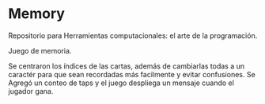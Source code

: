# Memory
Repositorio para Herramientas computacionales: el arte de la programación.

Juego de memoria.

Se centraron los índices de las cartas, además de cambiarlas todas a un caractér para que sean recordadas más facilmente y evitar confusiones.
Se Agregó un conteo de taps y el juego despliega un mensaje cuando el jugador gana.

